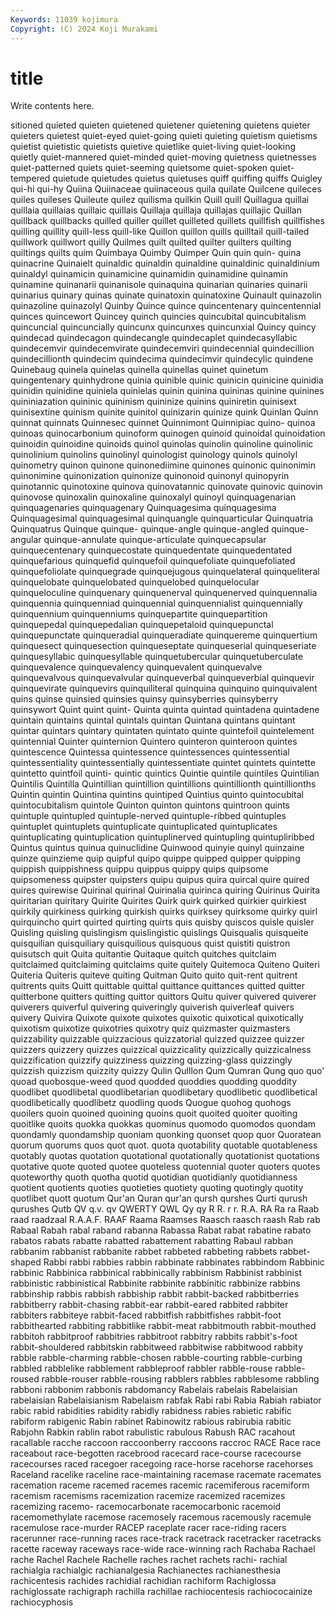 ```yaml
---
Keywords: 11039 kojimura
Copyright: (C) 2024 Koji Murakami
---
```


# title

Write contents here.



sitioned quieted quieten quietened quietener quietening quietens quieter quieters quietest
quiet-eyed quiet-going quieti quieting quietism quietisms quietist quietistic quietists quietive
quietlike quiet-living quiet-looking quietly quiet-mannered quiet-minded quiet-moving quietness quietnesses quiet-patterned
quiets quiet-seeming quietsome quiet-spoken quiet-tempered quietude quietudes quietus quietuses quiff
quiffing quiffs Quigley qui-hi qui-hy Quiina Quiinaceae quiinaceous quila quilate
Quilcene quileces quiles quileses Quileute quilez quilisma quilkin Quill quill
Quillagua quillai quillaia quillaias quillaic quillais Quillaja quillaja quillajas quillajic
Quillan quillback quillbacks quilled quiller quillet quilleted quillets quillfish quillfishes
quilling quillity quill-less quill-like Quillon quillon quills quilltail quill-tailed quillwork
quillwort quilly Quilmes quilt quilted quilter quilters quilting quiltings quilts
quim Quimbaya Quimby Quimper Quin quin quin- quina quinacrine Quinaielt
quinaldic quinaldin quinaldine quinaldinic quinaldinium quinaldyl quinamicin quinamicine quinamidin quinamidine
quinamin quinamine quinanarii quinanisole quinaquina quinarian quinaries quinarii quinarius quinary
quinas quinate quinatoxin quinatoxine Quinault quinazolin quinazoline quinazolyl Quinby Quince
quince quincentenary quincentennial quinces quincewort Quincey quinch quincies quincubital quincubitalism
quincuncial quincuncially quincunx quincunxes quincunxial Quincy quincy quindecad quindecagon quindecangle
quindecaplet quindecasyllabic quindecemvir quindecemvirate quindecemviri quindecennial quindecillion quindecillionth quindecim quindecima
quindecimvir quindecylic quindene Quinebaug quinela quinelas quinella quinellas quinet quinetum
quingentenary quinhydrone quinia quinible quinic quinicin quinicine quinidia quinidin quinidine
quiniela quinielas quinin quinina quininas quinine quinines quininiazation quininic quininism
quininize quinins quiniretin quinisext quinisextine quinism quinite quinitol quinizarin quinize
quink Quinlan Quinn quinnat quinnats Quinnesec quinnet Quinnimont Quinnipiac quino-
quinoa quinoas quinocarbonium quinoform quinogen quinoid quinoidal quinoidation quinoidin quinoidine
quinoids quinol quinolas quinolin quinoline quinolinic quinolinium quinolins quinolinyl quinologist
quinology quinols quinolyl quinometry quinon quinone quinonediimine quinones quinonic quinonimin
quinonimine quinonization quinonize quinonoid quinonyl quinopyrin quinotannic quinotoxine quinova quinovatannic
quinovate quinovic quinovin quinovose quinoxalin quinoxaline quinoxalyl quinoyl quinquagenarian quinquagenaries
quinquagenary Quinquagesima quinquagesima Quinquagesimal quinquagesimal quinquangle quinquarticular Quinquatria Quinquatrus Quinque
quinque- quinque-angle quinque-angled quinque-angular quinque-annulate quinque-articulate quinquecapsular quinquecentenary quinquecostate quinquedentate
quinquedentated quinquefarious quinquefid quinquefoil quinquefoliate quinquefoliated quinquefoliolate quinquegrade quinquejugous quinquelateral
quinqueliteral quinquelobate quinquelobated quinquelobed quinquelocular quinqueloculine quinquenary quinquenerval quinquenerved quinquennalia
quinquennia quinquenniad quinquennial quinquennialist quinquennially quinquennium quinquenniums quinquepartite quinquepartition quinquepedal
quinquepedalian quinquepetaloid quinquepunctal quinquepunctate quinqueradial quinqueradiate quinquereme quinquertium quinquesect quinquesection
quinqueseptate quinqueserial quinqueseriate quinquesyllabic quinquesyllable quinquetubercular quinquetuberculate quinquevalence quinquevalency quinquevalent
quinquevalve quinquevalvous quinquevalvular quinqueverbal quinqueverbial quinquevir quinquevirate quinquevirs quinquiliteral quinquina
quinquino quinquivalent quins quinse quinsied quinsies quinsy quinsyberries quinsyberry quinsywort
Quint quint quint- Quinta quinta quintad quintadena quintadene quintain quintains
quintal quintals quintan Quintana quintans quintant quintar quintars quintary quintaten
quintato quinte quintefoil quintelement quintennial Quinter quinternion Quintero quinteron quinteroon
quintes quintescence Quintessa quintessence quintessences quintessential quintessentiality quintessentially quintessentiate quintet
quintets quintette quintetto quintfoil quinti- quintic quintics Quintie quintile quintiles
Quintilian Quintilis Quintilla Quintillian quintillion quintillions quintillionth quintillionths Quintin quintin
Quintina quintins quintiped Quintius quinto quintocubital quintocubitalism quintole Quinton quinton
quintons quintroon quints quintuple quintupled quintuple-nerved quintuple-ribbed quintuples quintuplet quintuplets
quintuplicate quintuplicated quintuplicates quintuplicating quintuplication quintuplinerved quintupling quintupliribbed Quintus quintus
quinua quinuclidine Quinwood quinyie quinyl quinzaine quinze quinzieme quip quipful
quipo quippe quipped quipper quipping quippish quippishness quippu quippus quippy
quips quipsome quipsomeness quipster quipsters quipu quipus quira quircal quire
quired quires quirewise Quirinal quirinal Quirinalia quirinca quiring Quirinus Quirita
quiritarian quiritary Quirite Quirites Quirk quirk quirked quirkier quirkiest quirkily
quirkiness quirking quirkish quirks quirksey quirksome quirky quirl quirquincho quirt
quirted quirting quirts quis quisby quiscos quisle quisler Quisling quisling
quislingism quislingistic quislings Quisqualis quisqueite quisquilian quisquiliary quisquilious quisquous quist
quistiti quistron quisutsch quit Quita quitantie Quitaque quitch quitches quitclaim
quitclaimed quitclaiming quitclaims quite quitely Quitemoca Quiteno Quiteri Quiteria Quiteris
quiteve quiting Quitman Quito quito quit-rent quitrent quitrents quits Quitt
quittable quittal quittance quittances quitted quitter quitterbone quitters quitting quittor
quittors Quitu quiver quivered quiverer quiverers quiverful quivering quiveringly quiverish
quiverleaf quivers quivery Quivira Quixote quixote quixotes quixotic quixotical quixotically
quixotism quixotize quixotries quixotry quiz quizmaster quizmasters quizzability quizzable quizzacious
quizzatorial quizzed quizzee quizzer quizzers quizzery quizzes quizzical quizzicality quizzically
quizzicalness quizzification quizzify quizziness quizzing quizzing-glass quizzingly quizzish quizzism quizzity
quizzy Qulin Qulllon Qum Qumran Qung quo quo' quoad quobosque-weed
quod quodded quoddies quodding quoddity quodlibet quodlibetal quodlibetarian quodlibetary quodlibetic
quodlibetical quodlibetically quodlibetz quodling quods Quogue quohog quohogs quoilers quoin
quoined quoining quoins quoit quoited quoiter quoiting quoitlike quoits quokka
quokkas quominus quomodo quomodos quondam quondamly quondamship quoniam quonking quonset
quop quor Quoratean quorum quorums quos quot quot. quota quotability
quotable quotableness quotably quotas quotation quotational quotationally quotationist quotations quotative
quote quoted quotee quoteless quotennial quoter quoters quotes quoteworthy quoth
quotha quotid quotidian quotidianly quotidianness quotient quotients quoties quotieties quotiety
quoting quotingly quotity quotlibet quott quotum Qur'an Quran qur'an qursh
qurshes Qurti qurush qurushes Qutb QV q.v. qv QWERTY QWL
Qy qy R R. r r. R.A. RA Ra ra
Raab raad raadzaal R.A.A.F. RAAF Raama Raamses Raasch raasch raash
Rab rab Rabaal Rabah rabal raband rabanna Rabassa Rabat rabat
rabatine rabato rabatos rabats rabatte rabatted rabattement rabatting Rabaul rabban
rabbanim rabbanist rabbanite rabbet rabbeted rabbeting rabbets rabbet-shaped Rabbi rabbi
rabbies rabbin rabbinate rabbinates rabbindom Rabbinic rabbinic Rabbinica rabbinical rabbinically
rabbinism Rabbinist rabbinist rabbinistic rabbinistical Rabbinite rabbinite rabbinitic rabbinize rabbins
rabbinship rabbis rabbish rabbiship rabbit rabbit-backed rabbitberries rabbitberry rabbit-chasing rabbit-ear
rabbit-eared rabbited rabbiter rabbiters rabbiteye rabbit-faced rabbitfish rabbitfishes rabbit-foot rabbithearted
rabbiting rabbitlike rabbit-meat rabbitmouth rabbit-mouthed rabbitoh rabbitproof rabbitries rabbitroot rabbitry
rabbits rabbit's-foot rabbit-shouldered rabbitskin rabbitweed rabbitwise rabbitwood rabbity rabble rabble-charming
rabble-chosen rabble-courting rabble-curbing rabbled rabblelike rabblement rabbleproof rabbler rabble-rouse rabble-roused
rabble-rouser rabble-rousing rabblers rabbles rabblesome rabbling rabboni rabbonim rabbonis rabdomancy
Rabelais rabelais Rabelaisian rabelaisian Rabelaisianism Rabelaism rabfak Rabi rabi Rabia
Rabiah rabiator rabic rabid rabidities rabidity rabidly rabidness rabies rabietic
rabific rabiform rabigenic Rabin rabinet Rabinowitz rabious rabirubia rabitic Rabjohn
Rabkin rablin rabot rabulistic rabulous Rabush RAC racahout racallable racche
raccoon raccoonberry raccoons raccroc RACE Race race raceabout race-begotten racebrood
racecard race-course racecourse racecourses raced racegoer racegoing race-horse racehorse racehorses
Raceland racelike raceline race-maintaining racemase racemate racemates racemation raceme racemed
racemes racemic racemiferous racemiform racemism racemisms racemization racemize racemized racemizes
racemizing racemo- racemocarbonate racemocarbonic racemoid racemomethylate racemose racemosely racemous racemously
racemule racemulose race-murder RACEP raceplate racer race-riding racers racerunner race-running
races race-track racetrack racetracker racetracks racette raceway raceways race-wide race-winning
rach Rachaba Rachael rache Rachel Rachele Rachelle raches rachet rachets
rachi- rachial rachialgia rachialgic rachianalgesia Rachianectes rachianesthesia rachicentesis rachides rachidial
rachidian rachiform Rachiglossa rachiglossate rachigraph rachilla rachillae rachiocentesis rachiococainize rachiocyphosis
